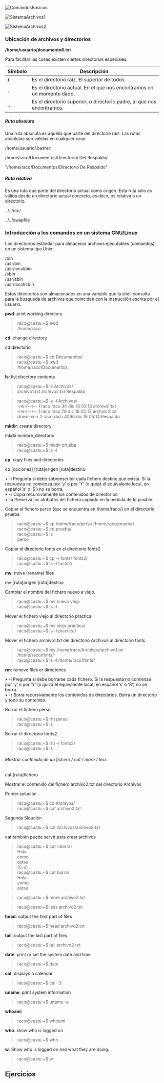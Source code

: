 
![ComandosBasicos][1]



![SistemaArchivos1][2]


![SistemaArchivos2][3]

### Ubicación de archivos y directorios


**/home/usuario/documento6.txt**

Para facilitar las cosas existen ciertos directorios especiales:  

| Símbolo | Descripción |
| ------------- | ------------- |
| **/** | Es el directorio raíz. El superior de todos. |
| **.** | Es el directorio actual. En el que nos encontramos en un momento dado. |
| **..** | Es el directorio superior, o directorio padre, al que nos encontramos. |  


##### Ruta absoluta
Una ruta absoluta es aquella que parte del directorio raíz. Las rutas absolutas son válidas en cualquier caso.

/home/usuario/.bashrc

/home/raco/Documentos/Directorio\ De\ Respaldo/

"/home/raco/Documentos/Directorio De Respaldo"

##### Ruta relativa
Es una ruta que parte del directorio actual como origen. Esta ruta sólo es válida desde un directorio actual concreto, es decir, es relativa a un directorio.

../../etc/

../../swapfile


### Introducción a los comandos en un sistema GNU/Linux
Los directorios estándar para almacenar archivos ejecutables (comandos) en un sistema tipo Unix:  

/bin  
/usr/bin  
/usr/local/bin  
/sbin  
/usr/sbin  
/usr/local/sbin  

Estos directorios son almacenados en una variable que la shell consulta para la busqueda de archivos que coincidan con la instrucción escrita por el usuario.  


**pwd**: print working directory  

>raco@castu:~$ pwd  
>/home/raco

**cd**: change directory

cd directorio

>raco@castu:\~$ cd Documentos/   
>raco@castu:\~$ pwd  
>/home/raco/Documentos    

**ls**: list directory contents

>raco@castu:\~$ ls Archivos/  
>archivo1.txt  archivo2.txt  Respaldo  


>raco@castu:\~$ ls -l Archivos/  
>-rw-r--r--  1 raco raco   34  dic 18 05:13 archivo1.txt  
>-rw-r--r--  1 raco raco   79  dic 18 05:13 archivo2.txt  
>drwxr-xr-x  2 raco raco 4096  dic 18 05:14 Respaldo  

**mkdir**: create directory

mkdir nombre_directorio

>raco@castu:\~$ mkdir prueba  
>raco@castu:\~$ ls -l 

**cp**: copy files and directories

cp [opciones] [ruta]origen [ruta]destino

• -i Pregunta si debe sobreescribir cada fichero destino que exista. Si la respuesta no
comienza por ’y’ o por ’Y’ (o quizá el equivalente local, en español ’s’ o ’S’) no se
borra.  
• -r Copia recursivamente los contenidos de directorios.  
• -a Preserva los atributos del fichero copiado en la medida de lo posible.  



Copiar el fichero perso (que se encuentra en /home/raco/) en el directorio prueba.  

>raco@castu:\~$ cp /home/raco/perso  /home/raco/prueba/  
>raco@castu:\~$ cd prueba/  
>raco@castu:\~$ ls  
>perso  



Copiar el directorio fonts en el directorio fonts2  

>raco@castu:\~$  cp -r fonts/ fonts2/  
>raco@castu:\~$ ls -l fonts2/  


**mv**: move (rename) files

mv [ruta]origen [ruta]destino


Cambiar el nombre del fichero nuevo a viejo.
>raco@castu:\~$ mv nuevo viejo  
>raco@castu:\~$ ls -l  



Mover el fichero viejo al directorio practica
>raco@castu:\~$ mv viejo practica/  
>raco@castu:\~$ ls -l practica/  



Mover el fichero archivo1.txt del directorio Archivos al directorio fonts
>raco@castu:\~$ mv /home/raco/Archivos/archivo1.txt  /home/raco/fonts/  
>raco@castu:\~$ ls -l /home/raco/fonts/  


**rm**: remove files or directories

• -i Pregunta si debe borrarse cada fichero. Si la respuesta no comienza por ’y’ o por
’Y’ (o quizá el equivalente local, en español ’s’ o ’S’) no se borra.  
• -r Borra recursivamente los contenidos de directorios. Borra un directorio y todo
su contenido.  



Borrar el fichero perso  
>raco@castu:\~$ rm perso  
>raco@castu:\~$  ls  



Borrar el directorio fonts2  
>raco@castu:\~$ rm -r fonts2/    
>raco@castu:\~$ ls     

###### Mostrar contenido de un fichero / cat / more / less  

cat [ruta]fichero  

Mostrar el contenido del fichero archivo2.txt del directorio Archivos  

Primer solución  
>raco@castu:\~$ cd Archivos/  
>raco@castu:\~$ cat archivo2.txt  

Segunda Sloución  
>raco@castu:\~$ cat Archivos/archivo2.txt  


cat también puede servir para crear archivos

>raco@castu:\~$ cat >borrar  
>Hola  
>como  
>estas  
>(C-c)  
>raco@castu:\~$ cat borrar  
>Hola  
>como  
>estas  

>raco@castu:\~$ more archivo2.txt  

>raco@castu:\~$ less archivo2.txt  

**head**: output the first part of files  

>raco@castu:\~$ head archivo2.txt    

**tail**: output the last part of files  

>raco@castu:\~$ tail archivo2.txt  


**date**:  print or set the system date and time  

>raco@castu:\~$ date    


**cal**: displays a calendar  

>raco@castu:\~$ cal -3  


**uname**: print system information  

>raco@castu:\~$ uname -a  

**whoami**

>raco@castu:\~$ whoami  


**who**: show who is logged on  

>raco@castu:\~$ who  

**w**: Show who is logged on and what they are doing.  

>raco@castu:\~$ w  



## Ejercicios  










[1]: Imagenes/ComandosBasicosLinux.jpg
[2]: Imagenes/SistemaDeArchivos1.PNG
[3]: Imagenes/SistetmaDeArchivos2.png
